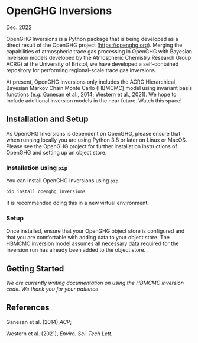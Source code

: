 # OpenGHG Inversions

Dec. 2022

OpenGHG Inversions is a Python package that is being developed as a direct result of the OpenGHG project (https://openghg.org). Merging the capabilities of atmospheric trace gas processing in OpenGHG with Bayesian inversion models developed by the Atmospheric Chemistry Research Group ACRG) at the University of Bristol, we have developed a self-contained repository for performing regional-scale trace gas inversions. 

At present, OpenGHG Inversions only includes the ACRG Hierarchical Bayesian Markov Chain Monte Carlo (HBMCMC) model using invariant basis functions (e.g. Ganesan et al., 2014; Western et al., 2021). We hope to include additional inversion models in the near future. Watch this space! 

## Installation and Setup
As OpenGHG Inversions is dependent on OpenGHG, please ensure that when running locally you are using Python 3.8 or later on Linux or MacOS. Please see the OpenGHG project for further installation instructions of OpenGHG and setting up an object store.  

### Installation using `pip`
You can install OpenGHG Inversions using `pip` 
```bash
pip install openghg_inversions
```
It is recommended doing this in a new virtual environment.

### Setup
Once installed, ensure that your OpenGHG object store is configured and that you are comfortable with adding data to your object store. The HBMCMC inversion model assumes all necessary data required for the inversion run has already been added to the object store.  

## Getting Started
_We are currently writing documentation on using the HBMCMC inversion code. We thank you for your patience_

## References
Ganesan et al. (2014),_ACP_; 

Western et al. (2021), _Enviro. Sci. Tech Lett._

